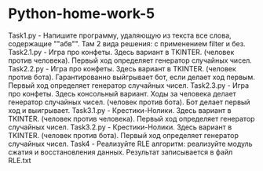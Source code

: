 # Python-home-work-5
Task1.py - Напишите программу, удаляющую из текста все слова, содержащие ""абв"". Там 2 вида решения: с применением filter и без.
Task2.1.py - Игра про конфеты. Здесь вариант в TKINTER. (человек против человека). Первый ход определяет генератор случайных чисел. 
Task2.2.py - Игра про конфеты. Здесь вариант в TKINTER. (человек против бота). Гарантированно выйгрывает бот, если делает ход первым. Первый ход определяет генератор случайных чисел.
Task2.3.py - Игра про конфеты. Здесь консольный вариант. Ходы за человека делает генератор случайных чисел. (человек против бота). Бот делает первый ход и выигрывает.
Task3.1.py - Крестики-Нолики. Здесь вариант в TKINTER. (человек против человека). Первый ход определяет генератор случайных чисел.
Task3.2.py - Крестики-Нолики. Здесь вариант в TKINTER. (человек против бота). Первый ход определяет генератор случайных чисел.
Task4 - Реализуйте RLE алгоритм: реализуйте модуль сжатия и восстановления данных. Результат записывается в файл RLE.txt
